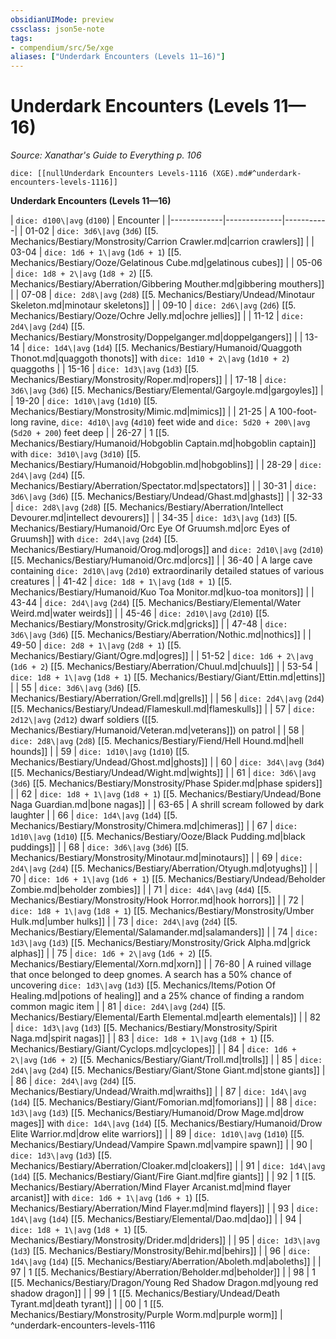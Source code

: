 ```yaml
---
obsidianUIMode: preview
cssclass: json5e-note
tags:
- compendium/src/5e/xge
aliases: ["Underdark Encounters (Levels 11—16)"]
---
```

# Underdark Encounters (Levels 11—16)
*Source: Xanathar's Guide to Everything p. 106* 

`dice: [[nullUnderdark Encounters Levels-1116 (XGE).md#^underdark-encounters-levels-1116]]`

**Underdark Encounters (Levels 11—16)**

| `dice: d100\|avg` (`d100`) | Encounter |
|-------------|--------------|-----------|
| 01-02 | `dice: 3d6\|avg` (`3d6`) [[5. Mechanics/Bestiary/Monstrosity/Carrion Crawler.md\|carrion crawlers]] |
| 03-04 | `dice: 1d6 + 1\|avg` (`1d6 + 1`) [[5. Mechanics/Bestiary/Ooze/Gelatinous Cube.md\|gelatinous cubes]] |
| 05-06 | `dice: 1d8 + 2\|avg` (`1d8 + 2`) [[5. Mechanics/Bestiary/Aberration/Gibbering Mouther.md\|gibbering mouthers]] |
| 07-08 | `dice: 2d8\|avg` (`2d8`) [[5. Mechanics/Bestiary/Undead/Minotaur Skeleton.md\|minotaur skeletons]] |
| 09-10 | `dice: 2d6\|avg` (`2d6`) [[5. Mechanics/Bestiary/Ooze/Ochre Jelly.md\|ochre jellies]] |
| 11-12 | `dice: 2d4\|avg` (`2d4`) [[5. Mechanics/Bestiary/Monstrosity/Doppelganger.md\|doppelgangers]] |
| 13-14 | `dice: 1d4\|avg` (`1d4`) [[5. Mechanics/Bestiary/Humanoid/Quaggoth Thonot.md\|quaggoth thonots]] with `dice: 1d10 + 2\|avg` (`1d10 + 2`) quaggoths |
| 15-16 | `dice: 1d3\|avg` (`1d3`) [[5. Mechanics/Bestiary/Monstrosity/Roper.md\|ropers]] |
| 17-18 | `dice: 3d6\|avg` (`3d6`) [[5. Mechanics/Bestiary/Elemental/Gargoyle.md\|gargoyles]] |
| 19-20 | `dice: 1d10\|avg` (`1d10`) [[5. Mechanics/Bestiary/Monstrosity/Mimic.md\|mimics]] |
| 21-25 | A 100-foot-long ravine, `dice: 4d10\|avg` (`4d10`) feet wide and `dice: 5d20 + 200\|avg` (`5d20 + 200`) feet deep |
| 26-27 | 1 [[5. Mechanics/Bestiary/Humanoid/Hobgoblin Captain.md\|hobgoblin captain]] with `dice: 3d10\|avg` (`3d10`) [[5. Mechanics/Bestiary/Humanoid/Hobgoblin.md\|hobgoblins]] |
| 28-29 | `dice: 2d4\|avg` (`2d4`) [[5. Mechanics/Bestiary/Aberration/Spectator.md\|spectators]] |
| 30-31 | `dice: 3d6\|avg` (`3d6`) [[5. Mechanics/Bestiary/Undead/Ghast.md\|ghasts]] |
| 32-33 | `dice: 2d8\|avg` (`2d8`) [[5. Mechanics/Bestiary/Aberration/Intellect Devourer.md\|intellect devourers]] |
| 34-35 | `dice: 1d3\|avg` (`1d3`) [[5. Mechanics/Bestiary/Humanoid/Orc Eye Of Gruumsh.md\|orc Eyes of Gruumsh]] with `dice: 2d4\|avg` (`2d4`) [[5. Mechanics/Bestiary/Humanoid/Orog.md\|orogs]] and `dice: 2d10\|avg` (`2d10`) [[5. Mechanics/Bestiary/Humanoid/Orc.md\|orcs]] |
| 36-40 | A large cave containing `dice: 2d10\|avg` (`2d10`) extraordinarily detailed statues of various creatures |
| 41-42 | `dice: 1d8 + 1\|avg` (`1d8 + 1`) [[5. Mechanics/Bestiary/Humanoid/Kuo Toa Monitor.md\|kuo-toa monitors]] |
| 43-44 | `dice: 2d4\|avg` (`2d4`) [[5. Mechanics/Bestiary/Elemental/Water Weird.md\|water weirds]] |
| 45-46 | `dice: 2d10\|avg` (`2d10`) [[5. Mechanics/Bestiary/Monstrosity/Grick.md\|gricks]] |
| 47-48 | `dice: 3d6\|avg` (`3d6`) [[5. Mechanics/Bestiary/Aberration/Nothic.md\|nothics]] |
| 49-50 | `dice: 2d8 + 1\|avg` (`2d8 + 1`) [[5. Mechanics/Bestiary/Giant/Ogre.md\|ogres]] |
| 51-52 | `dice: 1d6 + 2\|avg` (`1d6 + 2`) [[5. Mechanics/Bestiary/Aberration/Chuul.md\|chuuls]] |
| 53-54 | `dice: 1d8 + 1\|avg` (`1d8 + 1`) [[5. Mechanics/Bestiary/Giant/Ettin.md\|ettins]] |
| 55 | `dice: 3d6\|avg` (`3d6`) [[5. Mechanics/Bestiary/Aberration/Grell.md\|grells]] |
| 56 | `dice: 2d4\|avg` (`2d4`) [[5. Mechanics/Bestiary/Undead/Flameskull.md\|flameskulls]] |
| 57 | `dice: 2d12\|avg` (`2d12`) dwarf soldiers ([[5. Mechanics/Bestiary/Humanoid/Veteran.md\|veterans]]) on patrol |
| 58 | `dice: 2d8\|avg` (`2d8`) [[5. Mechanics/Bestiary/Fiend/Hell Hound.md\|hell hounds]] |
| 59 | `dice: 1d10\|avg` (`1d10`) [[5. Mechanics/Bestiary/Undead/Ghost.md\|ghosts]] |
| 60 | `dice: 3d4\|avg` (`3d4`) [[5. Mechanics/Bestiary/Undead/Wight.md\|wights]] |
| 61 | `dice: 3d6\|avg` (`3d6`) [[5. Mechanics/Bestiary/Monstrosity/Phase Spider.md\|phase spiders]] |
| 62 | `dice: 1d8 + 1\|avg` (`1d8 + 1`) [[5. Mechanics/Bestiary/Undead/Bone Naga Guardian.md\|bone nagas]] |
| 63-65 | A shrill scream followed by dark laughter |
| 66 | `dice: 1d4\|avg` (`1d4`) [[5. Mechanics/Bestiary/Monstrosity/Chimera.md\|chimeras]] |
| 67 | `dice: 1d10\|avg` (`1d10`) [[5. Mechanics/Bestiary/Ooze/Black Pudding.md\|black puddings]] |
| 68 | `dice: 3d6\|avg` (`3d6`) [[5. Mechanics/Bestiary/Monstrosity/Minotaur.md\|minotaurs]] |
| 69 | `dice: 2d4\|avg` (`2d4`) [[5. Mechanics/Bestiary/Aberration/Otyugh.md\|otyughs]] |
| 70 | `dice: 1d6 + 1\|avg` (`1d6 + 1`) [[5. Mechanics/Bestiary/Undead/Beholder Zombie.md\|beholder zombies]] |
| 71 | `dice: 4d4\|avg` (`4d4`) [[5. Mechanics/Bestiary/Monstrosity/Hook Horror.md\|hook horrors]] |
| 72 | `dice: 1d8 + 1\|avg` (`1d8 + 1`) [[5. Mechanics/Bestiary/Monstrosity/Umber Hulk.md\|umber hulks]] |
| 73 | `dice: 2d4\|avg` (`2d4`) [[5. Mechanics/Bestiary/Elemental/Salamander.md\|salamanders]] |
| 74 | `dice: 1d3\|avg` (`1d3`) [[5. Mechanics/Bestiary/Monstrosity/Grick Alpha.md\|grick alphas]] |
| 75 | `dice: 1d6 + 2\|avg` (`1d6 + 2`) [[5. Mechanics/Bestiary/Elemental/Xorn.md\|xorn]] |
| 76-80 | A ruined village that once belonged to deep gnomes. A search has a 50% chance of uncovering `dice: 1d3\|avg` (`1d3`) [[5. Mechanics/Items/Potion Of Healing.md\|potions of healing]] and a 25% chance of finding a random common magic item |
| 81 | `dice: 2d4\|avg` (`2d4`) [[5. Mechanics/Bestiary/Elemental/Earth Elemental.md\|earth elementals]] |
| 82 | `dice: 1d3\|avg` (`1d3`) [[5. Mechanics/Bestiary/Monstrosity/Spirit Naga.md\|spirit nagas]] |
| 83 | `dice: 1d8 + 1\|avg` (`1d8 + 1`) [[5. Mechanics/Bestiary/Giant/Cyclops.md\|cyclopes]] |
| 84 | `dice: 1d6 + 2\|avg` (`1d6 + 2`) [[5. Mechanics/Bestiary/Giant/Troll.md\|trolls]] |
| 85 | `dice: 2d4\|avg` (`2d4`) [[5. Mechanics/Bestiary/Giant/Stone Giant.md\|stone giants]] |
| 86 | `dice: 2d4\|avg` (`2d4`) [[5. Mechanics/Bestiary/Undead/Wraith.md\|wraiths]] |
| 87 | `dice: 1d4\|avg` (`1d4`) [[5. Mechanics/Bestiary/Giant/Fomorian.md\|fomorians]] |
| 88 | `dice: 1d3\|avg` (`1d3`) [[5. Mechanics/Bestiary/Humanoid/Drow Mage.md\|drow mages]] with `dice: 1d4\|avg` (`1d4`) [[5. Mechanics/Bestiary/Humanoid/Drow Elite Warrior.md\|drow elite warriors]] |
| 89 | `dice: 1d10\|avg` (`1d10`) [[5. Mechanics/Bestiary/Undead/Vampire Spawn.md\|vampire spawn]] |
| 90 | `dice: 1d3\|avg` (`1d3`) [[5. Mechanics/Bestiary/Aberration/Cloaker.md\|cloakers]] |
| 91 | `dice: 1d4\|avg` (`1d4`) [[5. Mechanics/Bestiary/Giant/Fire Giant.md\|fire giants]] |
| 92 | 1 [[5. Mechanics/Bestiary/Aberration/Mind Flayer Arcanist.md\|mind flayer arcanist]] with `dice: 1d6 + 1\|avg` (`1d6 + 1`) [[5. Mechanics/Bestiary/Aberration/Mind Flayer.md\|mind flayers]] |
| 93 | `dice: 1d4\|avg` (`1d4`) [[5. Mechanics/Bestiary/Elemental/Dao.md\|dao]] |
| 94 | `dice: 1d8 + 1\|avg` (`1d8 + 1`) [[5. Mechanics/Bestiary/Monstrosity/Drider.md\|driders]] |
| 95 | `dice: 1d3\|avg` (`1d3`) [[5. Mechanics/Bestiary/Monstrosity/Behir.md\|behirs]] |
| 96 | `dice: 1d4\|avg` (`1d4`) [[5. Mechanics/Bestiary/Aberration/Aboleth.md\|aboleths]] |
| 97 | 1 [[5. Mechanics/Bestiary/Aberration/Beholder.md\|beholder]] |
| 98 | 1 [[5. Mechanics/Bestiary/Dragon/Young Red Shadow Dragon.md\|young red shadow dragon]] |
| 99 | 1 [[5. Mechanics/Bestiary/Undead/Death Tyrant.md\|death tyrant]] |
| 00 | 1 [[5. Mechanics/Bestiary/Monstrosity/Purple Worm.md\|purple worm]] |
^underdark-encounters-levels-1116